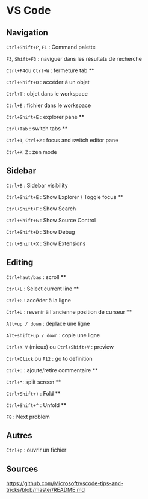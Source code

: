 # VS Code

## Navigation

`Ctrl+Shift+P`, `F1` : Command palette

`F3`, `Shift+F3` : naviguer dans les résultats de recherche

`Ctrl+F4`ou `Ctrl+W` : fermeture tab **

`Ctrl+Shift+O` : accéder à un objet

`Ctrl+T` : objet dans le workspace

`Ctrl+E` : fichier dans le workspace

`Ctrl+Shift+E` : explorer pane **

`Ctrl+Tab` : switch tabs **

`Ctrl+1`, `Ctrl+2` : focus and switch editor pane

`Ctrl+K Z` : zen mode

## Sidebar

`Ctrl+B` : Sidebar visibility

`Ctrl+Shift+E` : Show Explorer / Toggle focus **

`Ctrl+Shift+F` : Show Search

`Ctrl+Shift+G` : Show Source Control

`Ctrl+Shift+D` : Show Debug

`Ctrl+Shift+X` : Show Extensions

## Editing

`Ctrl+haut/bas` : scroll **

`Ctrl+L` : Select current line **

`Ctrl+G` : accéder à la ligne 

`Ctrl+U` : revenir à l'ancienne position de curseur **

`Alt+up / down` : déplace une ligne

`Alt+shift+up / down` : copie une ligne

`Ctrl+K V` (mieux) ou `Ctrl+Shift+V` : preview

`Ctrl+Click` ou `F12` : go to definition

`Ctrl+:` : ajoute/retire commentaire **

`Ctrl+*`: split screen **

`Ctrl+Shift+)` : Fold **

`Ctrl+Shift+^` : Unfold **

`F8` : Next problem

## Autres

`Ctrl+p` : ouvrir un fichier

## Sources

<https://github.com/Microsoft/vscode-tips-and-tricks/blob/master/README.md>

